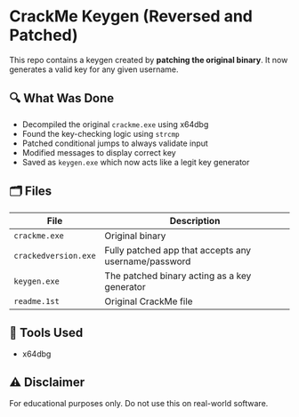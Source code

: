 # CrackMe Keygen (Reversed and Patched)


This repo contains a keygen created by **patching the original binary**. It now generates a valid key for any given username.

## 🔍 What Was Done

- Decompiled the original `crackme.exe` using x64dbg
- Found the key-checking logic using `strcmp`
- Patched conditional jumps to always validate input
- Modified messages to display correct key
- Saved as `keygen.exe` which now acts like a legit key generator

## 🗂 Files

| File | Description |
|------|-------------|
| `crackme.exe` | Original binary |
| `crackedversion.exe` | Fully patched app that accepts any username/password |
| `keygen.exe` | The patched binary acting as a key generator |
| `readme.1st` | Original CrackMe file |

## 🧠 Tools Used

- x64dbg


## ⚠️ Disclaimer

For educational purposes only. Do not use this on real-world software.

